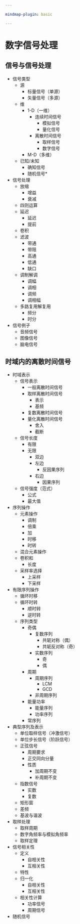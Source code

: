 ```yaml
---

mindmap-plugin: basic

---
```


# 数字信号处理

## 信号与信号处理
- 信号类型
	- 源
		- 标量信号（单源）
		- 矢量信号（多源）
	- 维
		- 1-D（一维）
			- 连续时间信号
				- 模拟信号
				- 量化信号
			- 离散时间信号
				- 取样信号
				- 数字信号
		- M-D（多维）
	- 已知/未知
		- 确知信号
		- 随机信号*
- 信号处理
	- 放缩
		- 增益
		- 衰减
	- 四则运算
	- 延迟
		- 延迟
		- 提前
	- 卷积
	- 滤波
		- 带通
		- 带阻
		- 高通
		- 低通
		- 缺口
	- 调制解调
		- 调幅
		- 调相
		- 调频
		- 调相幅
	- 多路复用解复用
		- 频分
		- 时分
- 信号例子
	- 音频信号
	- 图像信号
	- 脑电信号

## 时域内的离散时间信号
- 时域表示
	- 信号表示
		- 一般离散时间信号
		- 取样离散时间信号
			- 表示
			- 基频
		- 复数离散时间信号
		- 量化离散时间信号
			- 舍入
			- 截断
	- 信号长度
		- 有限
		- 无限
			- 双边
			- 左边
				- 反因果序列
			- 右边
				- 因果序列
	- 信号强度（范式）
		- 公式
		- 最大值
- 序列操作
	- 元素操作
		- 调制
		- 倍乘
		- 加
		- 时移
		- 时转
	- 混合元素操作
	- 卷积和
		- 长度
	- 采样率选择
		- 上采样
		- 下采样
- 有限序列操作
	- 循环时移
	- 循环时转
		- 顺时转
		- 逆时转
	- 序列类型
		- 奇偶
			- 复数序列
				- 共轭对称（偶）
				- 共轭反对称（奇）
			- 实数序列
				- 奇
				- 偶
		- 周期
			- 周期序列
				- LCM
				- GCD
			- 非周期序列
		- 能量功率
			- 能量序列
			- 功率序列
		- 常序列
- 典型序列及表示
	- 单位取样信号（冲激信号）
	- 单位步长信号（阶跃信号）
	- 正弦信号
		- 周期要求
		- 正交同向分量
		- 性质
			- 加周期不变
			- 补周期不变
	- 指数信号
		- 实数
		- 复数
	- 矩形窗
	- 差频
	- 基波与谐波
- 取样处理
	- 取样周期
	- 数字角频率与模拟角频率
	- 取样定理
- 信号相关性
	- 定义
		- 自相关性
		- 互相关性
	- 特性
	- 归一化
		- 自相关性
		- 互相关性
	- 相关性计算
		- 功率信号
		- 周期信号
- 随机信号
